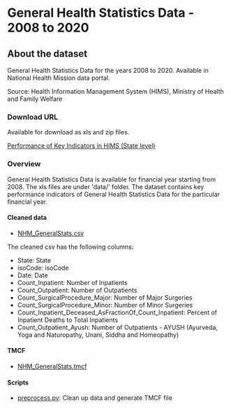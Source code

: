 # General Health Statistics Data - 2008 to 2020
        
## About the dataset
General Health Statistics Data for the years 2008 to 2020. Available in National Health Mission data portal.

Source: Health Information Management System (HIMS), Ministry of Health and Family Welfare

### Download URL
Available for download as xls and zip files.

[Performance of Key Indicators in HIMS (State level)](https://nrhm-mis.nic.in/hmisreports/frmstandard_reports.aspx)

### Overview
General Health Statistics Data is available for financial year starting from 2008. The xls files are under 'data/' folder.
The dataset contains key performance indicators of General Health Statistics Data for the particular financial year. 

#### Cleaned data
- [NHM_GeneralStats.csv](NHM_GeneralStats.csv)

The cleaned csv has the following columns:

- State: State
- isoCode: isoCode
- Date: Date
- Count_Inpatient: Number of Inpatients
- Count_Outpatient: Number of Outpatients
- Count_SurgicalProcedure_Major: Number of Major Surgeries
- Count_SurgicalProcedure_Minor: Number of Minor Surgeries
- Count_Inpatient_Deceased_AsFractionOf_Count_Inpatient: Percent of Inpatient Deaths to Total Inpatients
- Count_Outpatient_Ayush: Number of Outpatients - AYUSH (Ayurveda, Yoga and Naturopathy, Unani, Siddha and Homeopathy)

#### TMCF
- [NHM_GeneralStats.tmcf](NHM_GeneralStats.tmcf)

#### Scripts
- [preprocess.py](preprocess.py): Clean up data and generate TMCF file
        